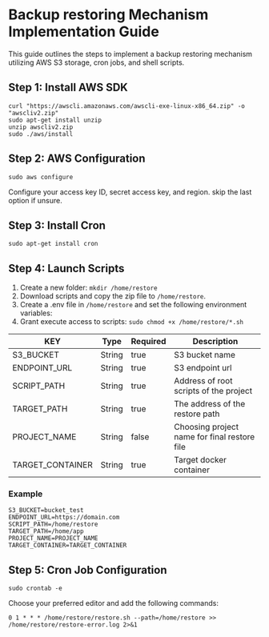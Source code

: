 # Backup restoring Mechanism Implementation Guide

This guide outlines the steps to implement a backup restoring mechanism utilizing AWS S3 storage, cron jobs, and shell scripts.

## Step 1: Install AWS SDK

```shell
curl "https://awscli.amazonaws.com/awscli-exe-linux-x86_64.zip" -o "awscliv2.zip"
sudo apt-get install unzip
unzip awscliv2.zip
sudo ./aws/install
```

## Step 2: AWS Configuration

```shell
sudo aws configure
```

Configure your access key ID, secret access key, and region. skip the last option if unsure.

## Step 3: Install Cron

```shell
sudo apt-get install cron
```

## Step 4: Launch Scripts

1. Create a new folder: `mkdir /home/restore`
2. Download scripts and copy the zip file to `/home/restore`.
3. Create a .env file in `/home/restore` and set the following environment variables:
4. Grant execute access to scripts: `sudo chmod +x /home/restore/*.sh`

| KEY                  | Type   | Required | Description                                  |
|----------------------|--------|----------|----------------------------------------------|
| S3_BUCKET            | String | true     | S3 bucket name                               |
| ENDPOINT_URL         | String | true     | S3 endpoint url                              |
| SCRIPT_PATH          | String | true     | Address of root scripts of the project       |
| TARGET_PATH          | String | true     | The address of the restore path              |
| PROJECT_NAME         | String | false    | Choosing project name for final restore file |
| TARGET_CONTAINER     | String | true     | Target docker container                      |

### Example

```text
S3_BUCKET=bucket_test
ENDPOINT_URL=https://domain.com
SCRIPT_PATH=/home/restore
TARGET_PATH=/home/app
PROJECT_NAME=PROJECT_NAME
TARGET_CONTAINER=TARGET_CONTAINER
```

## Step 5: Cron Job Configuration

```shell
sudo crontab -e
```

Choose your preferred editor and add the following commands:

```shell
0 1 * * * /home/restore/restore.sh --path=/home/restore >> /home/restore/restore-error.log 2>&1
```
